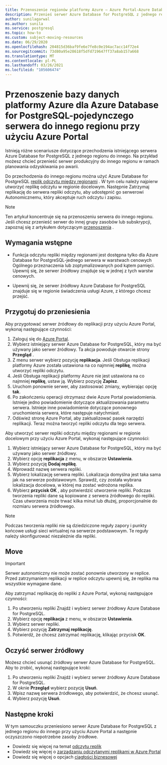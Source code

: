 ```yaml
---
title: Przenoszenie regionów platformy Azure — Azure Portal-Azure Database for PostgreSQL — pojedynczy serwer
description: Przenieś serwer Azure Database for PostgreSQL z jednego regionu świadczenia usługi Azure do innego przy użyciu repliki odczytu i Azure Portal.
author: sunilagarwal
ms.author: sunila
ms.service: postgresql
ms.topic: how-to
ms.custom: subject-moving-resources
ms.date: 06/29/2020
ms.openlocfilehash: 204815d36baf9fe6e7fe8c0e194ac7acc14f72e4
ms.sourcegitcommit: 73d80a95e28618f5dfd719647ff37a8ab157a668
ms.translationtype: MT
ms.contentlocale: pl-PL
ms.lasthandoff: 03/26/2021
ms.locfileid: "105606474"
---
```

# <a name="move-an-azure-database-for-azure-database-for-postgresql---single-server-to-another-region-by-using-the-azure-portal"></a>Przenoszenie bazy danych platformy Azure dla Azure Database for PostgreSQL-pojedynczego serwera do innego regionu przy użyciu Azure Portal

Istnieją różne scenariusze dotyczące przechodzenia istniejącego serwera Azure Database for PostgreSQL z jednego regionu do innego. Na przykład możesz chcieć przenieść serwer produkcyjny do innego regionu w ramach planowania odzyskiwania po awarii.

Do przechodzenia do innego regionu można użyć Azure Database for PostgreSQL [replik odczytu między regionami](concepts-read-replicas.md#cross-region-replication) . W tym celu należy najpierw utworzyć replikę odczytu w regionie docelowym. Następnie Zatrzymaj replikację do serwera repliki odczytu, aby udostępnić go serwerowi Autonomicznemu, który akceptuje ruch odczytu i zapisu. 

> [!NOTE]
> Ten artykuł koncentruje się na przenoszeniu serwera do innego regionu. Jeśli chcesz przenieść serwer do innej grupy zasobów lub subskrypcji, zapoznaj się z artykułem dotyczącym [przenoszenia](../azure-resource-manager/management/move-resource-group-and-subscription.md) . 

## <a name="prerequisites"></a>Wymagania wstępne

- Funkcja odczytu repliki między regionami jest dostępna tylko dla Azure Database for PostgreSQL-jednego serwera w warstwach cenowych Ogólnego przeznaczenia lub zoptymalizowanych pod kątem pamięci. Upewnij się, że serwer źródłowy znajduje się w jednej z tych warstw cenowych.

- Upewnij się, że serwer źródłowy Azure Database for PostgreSQL znajduje się w regionie świadczenia usługi Azure, z którego chcesz przejść.

## <a name="prepare-to-move"></a>Przygotuj do przeniesienia

Aby przygotować serwer źródłowy do replikacji przy użyciu Azure Portal, wykonaj następujące czynności: 

1. Zaloguj się do [Azure Portal](https://portal.azure.com/).
1. Wybierz istniejący serwer Azure Database for PostgreSQL, który ma być używany jako serwer źródłowy. Ta akcja powoduje otwarcie strony **Przegląd** .
1. Z menu serwer wybierz pozycję **replikacja**. Jeśli Obsługa replikacji platformy Azure została ustawiona na co najmniej **replikę**, można utworzyć repliki odczytu. 
1. Jeśli Obsługa replikacji platformy Azure nie jest ustawiona na co najmniej **replikę**, ustaw ją. Wybierz pozycję **Zapisz**.
1. Uruchom ponownie serwer, aby zastosować zmiany, wybierając opcję **tak**.
1. Po zakończeniu operacji otrzymasz dwie Azure Portal powiadomienia. Istnieje jedno powiadomienie dotyczące aktualizowania parametru serwera. Istnieje inne powiadomienie dotyczące ponownego uruchomienia serwera, które następuje natychmiast.
1. Odśwież stronę Azure Portal, aby zaktualizować pasek narzędzi replikacji. Teraz można tworzyć repliki odczytu dla tego serwera.

Aby utworzyć serwer repliki odczytu między regionami w regionie docelowym przy użyciu Azure Portal, wykonaj następujące czynności:

1. Wybierz istniejący serwer Azure Database for PostgreSQL, który ma być używany jako serwer źródłowy.
1. Wybierz opcję **replikacja** z menu, w obszarze **Ustawienia**.
1. Wybierz pozycję **Dodaj replikę**.
1. Wprowadź nazwę serwera repliki.
1. Wybierz lokalizację serwera repliki. Lokalizacja domyślna jest taka sama jak na serwerze podstawowym. Sprawdź, czy została wybrana lokalizacja docelowa, w której ma zostać wdrożona replika.
1. Wybierz **przycisk OK** , aby potwierdzić utworzenie repliki. Podczas tworzenia repliki dane są kopiowane z serwera źródłowego do repliki. Czas utworzenia może trwać kilka minut lub dłużej, proporcjonalnie do rozmiaru serwera źródłowego.

>[!NOTE]
> Podczas tworzenia repliki nie są dziedziczone reguły zapory i punkty końcowe usługi sieci wirtualnej na serwerze podstawowym. Te reguły należy skonfigurować niezależnie dla repliki.

## <a name="move"></a>Move

> [!IMPORTANT]
> Serwer autonomiczny nie może zostać ponownie utworzony w replice.
> Przed zatrzymaniem replikacji w replice odczytu upewnij się, że replika ma wszystkie wymagane dane.

Aby zatrzymać replikację do repliki z Azure Portal, wykonaj następujące czynności:

1. Po utworzeniu repliki Znajdź i wybierz serwer źródłowy Azure Database for PostgreSQL. 
1. Wybierz opcję **replikacja** z menu, w obszarze **Ustawienia**.
1. Wybierz serwer repliki.
1. Wybierz pozycję **Zatrzymaj replikację**.
1. Potwierdź, że chcesz zatrzymać replikację, klikając przycisk **OK**.

## <a name="clean-up-source-server"></a>Oczyść serwer źródłowy

Możesz chcieć usunąć źródłowy serwer Azure Database for PostgreSQL. Aby to zrobić, wykonaj następujące kroki:

1. Po utworzeniu repliki Znajdź i wybierz serwer źródłowy Azure Database for PostgreSQL.
1. W oknie **Przegląd** wybierz pozycję **Usuń**.
1. Wpisz nazwę serwera źródłowego, aby potwierdzić, że chcesz usunąć.
1. Wybierz pozycję **Usuń**.

## <a name="next-steps"></a>Następne kroki

W tym samouczku przeniesiono serwer Azure Database for PostgreSQL z jednego regionu do innego przy użyciu Azure Portal a następnie oczyszczono niepotrzebne zasoby źródłowe. 

- Dowiedz się więcej na temat [odczytu replik](concepts-read-replicas.md)
- Dowiedz się więcej o [zarządzaniu odczytanymi replikami w Azure Portal](howto-read-replicas-portal.md)
- Dowiedz się więcej o opcjach [ciągłości biznesowej](concepts-business-continuity.md)